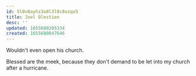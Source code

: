 ```yaml
---
id: 5l0v8ayhz3o8l3l8c8ozqo5
title: Joel Olestien
desc: ''
updated: 1655680205334
created: 1655680047646
---
```


Wouldn't even open his church.

Blessed are the meek, because they don't demand to be let into my church after a hurricane.
